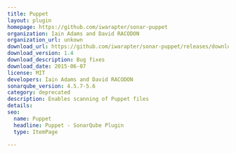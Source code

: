 ```yaml
---
title: Puppet
layout: plugin
homepage: https://github.com/iwarapter/sonar-puppet
organization: Iain Adams and David RACODON
organization_url: unkown
download_url: https://github.com/iwarapter/sonar-puppet/releases/download/1.4/sonar-puppet-plugin-1.4.jar
download_version: 1.4
download_description: Bug fixes
download_date: 2015-06-07
license: MIT
developers: Iain Adams and David RACODON
sonarqube_version: 4.5.7-5.6
category: deprecated
description: Enables scanning of Puppet files
details: 
seo: 
  name: Puppet
  headline: Puppet - SonarQube Plugin
  type: ItemPage

---
```

